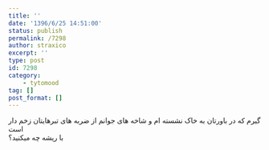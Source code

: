```yaml
---
title: ''
date: '1396/6/25 14:51:00'
status: publish
permalink: /7298
author: straxico
excerpt: ''
type: post
id: 7298
category:
    - tytomood
tag: []
post_format: []
---
```

گیرم که در باورتان به خاک نشسته ام و شاخه های جوانم از ضربه های تبرهایتان زخم دار است  
با ریشه چه میکنید؟